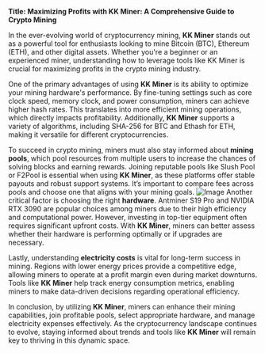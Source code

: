 **Title: Maximizing Profits with KK Miner: A Comprehensive Guide to Crypto Mining**

In the ever-evolving world of cryptocurrency mining, **KK Miner** stands out as a powerful tool for enthusiasts looking to mine Bitcoin (BTC), Ethereum (ETH), and other digital assets. Whether you're a beginner or an experienced miner, understanding how to leverage tools like KK Miner is crucial for maximizing profits in the crypto mining industry.

One of the primary advantages of using **KK Miner** is its ability to optimize your mining hardware's performance. By fine-tuning settings such as core clock speed, memory clock, and power consumption, miners can achieve higher hash rates. This translates into more efficient mining operations, which directly impacts profitability. Additionally, **KK Miner** supports a variety of algorithms, including SHA-256 for BTC and Ethash for ETH, making it versatile for different cryptocurrencies.

To succeed in crypto mining, miners must also stay informed about **mining pools**, which pool resources from multiple users to increase the chances of solving blocks and earning rewards. Joining reputable pools like Slush Pool or F2Pool is essential when using **KK Miner**, as these platforms offer stable payouts and robust support systems. It’s important to compare fees across pools and choose one that aligns with your mining goals.
 ![Image](https://github.com/user-attachments/assets/b6e7b7a2-655e-4d44-8baa-20c566a3cb65)
Another critical factor is choosing the right **hardware**. Antminer S19 Pro and NVIDIA RTX 3090 are popular choices among miners due to their high efficiency and computational power. However, investing in top-tier equipment often requires significant upfront costs. With **KK Miner**, miners can better assess whether their hardware is performing optimally or if upgrades are necessary.

Lastly, understanding **electricity costs** is vital for long-term success in mining. Regions with lower energy prices provide a competitive edge, allowing miners to operate at a profit margin even during market downturns. Tools like **KK Miner** help track energy consumption metrics, enabling miners to make data-driven decisions regarding operational efficiency.

In conclusion, by utilizing **KK Miner**, miners can enhance their mining capabilities, join profitable pools, select appropriate hardware, and manage electricity expenses effectively. As the cryptocurrency landscape continues to evolve, staying informed about trends and tools like **KK Miner** will remain key to thriving in this dynamic space.